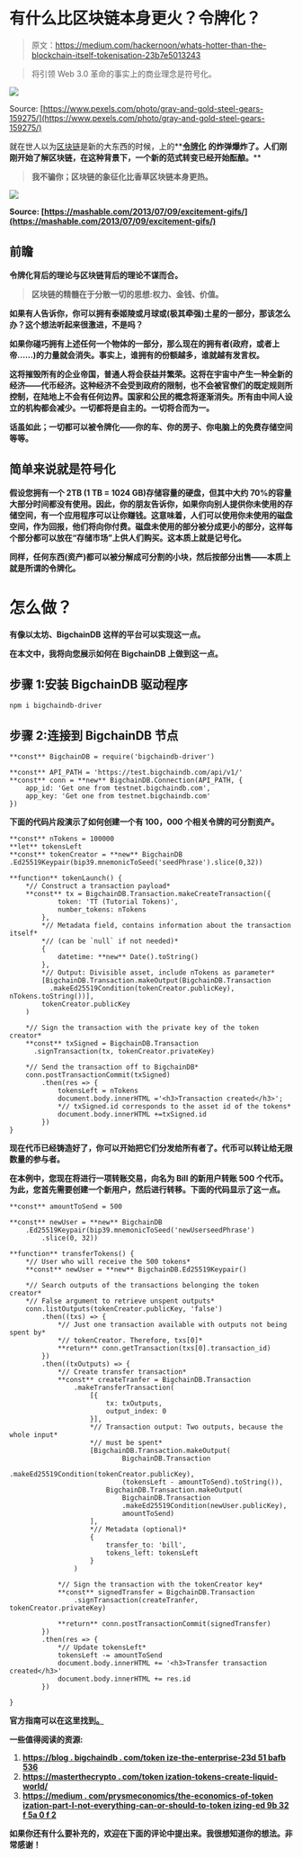 # 有什么比区块链本身更火？令牌化？

> 原文：<https://medium.com/hackernoon/whats-hotter-than-the-blockchain-itself-tokenisation-23b7e5013243>

> 将引领 Web 3.0 革命的事实上的商业理念是符号化。

![](img/8b4b9c5fc62d5c3949b99a3e33cd67b6.png)

Source: [https://www.pexels.com/photo/gray-and-gold-steel-gears-159275/](https://www.pexels.com/photo/gray-and-gold-steel-gears-159275/)

就在世人以为[区块链](https://hackernoon.com/tagged/blockchain)是新的大东西的时候，上的**[**令牌化**](https://hackernoon.com/tagged/tokenisation) **的炸弹爆炸了。人们刚刚开始了解区块链，在这种背景下，一个新的范式转变已经开始酝酿。****

> ****我不骗你；区块链的象征化比香草区块链本身更热。****

**![](img/a04ddfdb75c0deabfc84fdbb7d8c4a62.png)**

**Source: [https://mashable.com/2013/07/09/excitement-gifs/](https://mashable.com/2013/07/09/excitement-gifs/)**

## **前瞻**

**令牌化背后的理论与区块链背后的理论不谋而合。**

> **区块链的精髓在于分散一切的思想:权力、金钱、价值。**

**如果有人告诉你，你可以拥有泰姬陵或月球或(极其牵强)土星的一部分，那该怎么办？这个想法听起来很激进，不是吗？**

**如果你碰巧拥有上述任何一个物体的一部分，那么现在的拥有者(政府，或者上帝……)的力量就会消失。事实上，谁拥有的份额越多，谁就越有发言权。**

**这将摧毁所有的企业帝国，普通人将会获益并繁荣。这将在宇宙中产生一种全新的经济——代币经济。这种经济不会受到政府的限制，也不会被官僚们的既定规则所控制，在陆地上不会有任何边界。国家和公民的概念将逐渐消失。所有由中间人设立的机构都会减少。一切都将是自主的。一切将合而为一。**

**话虽如此；一切都可以被令牌化——你的车、你的房子、你电脑上的免费存储空间等等。**

## **简单来说就是符号化**

**假设您拥有一个 2TB (1 TB = 1024 GB)存储容量的硬盘，但其中大约 70%的容量大部分时间都没有使用。因此，你的朋友告诉你，如果你向别人提供你未使用的存储空间，有一个应用程序可以让你赚钱。这意味着，人们可以使用你未使用的磁盘空间，作为回报，他们将向你付费。磁盘未使用的部分被分成更小的部分，这样每个部分都可以放在“存储市场”上供人们购买。这本质上就是记号化。**

**同样，任何东西(资产)都可以被分解成可分割的小块，然后按部分出售——本质上就是所谓的令牌化。**

# **怎么做？**

**有像以太坊、BigchainDB 这样的平台可以实现这一点。**

**在本文中，我将向您展示如何在 BigchainDB 上做到这一点。**

## **步骤 1:安装 BigchainDB 驱动程序**

```
npm i bigchaindb-driver
```

## **步骤 2:连接到 BigchainDB 节点**

```
**const** BigchainDB = require('bigchaindb-driver')

**const** API_PATH = 'https://test.bigchaindb.com/api/v1/'
**const** conn = **new** BigchainDB.Connection(API_PATH, {
    app_id: 'Get one from testnet.bigchaindb.com',
    app_key: 'Get one from testnet.bigchaindb.com'
})
```

**下面的代码片段演示了如何创建一个有 100，000 个相关令牌的可分割资产。**

```
**const** nTokens = 100000
**let** tokensLeft
**const** tokenCreator = **new** BigchainDB
.Ed25519Keypair(bip39.mnemonicToSeed('seedPhrase').slice(0,32))

**function** tokenLaunch() {
    *// Construct a transaction payload*
    **const** tx = BigchainDB.Transaction.makeCreateTransaction({
            token: 'TT (Tutorial Tokens)',
            number_tokens: nTokens
        },
        *// Metadata field, contains information about the transaction itself*
        *// (can be `null` if not needed)*
        {
            datetime: **new** Date().toString()
        },
        *// Output: Divisible asset, include nTokens as parameter*
        [BigchainDB.Transaction.makeOutput(BigchainDB.Transaction
          .makeEd25519Condition(tokenCreator.publicKey), nTokens.toString())],
        tokenCreator.publicKey
    )

    *// Sign the transaction with the private key of the token creator*
    **const** txSigned = BigchainDB.Transaction
      .signTransaction(tx, tokenCreator.privateKey)

    *// Send the transaction off to BigchainDB*
    conn.postTransactionCommit(txSigned)
        .then(res => {
            tokensLeft = nTokens
            document.body.innerHTML ='<h3>Transaction created</h3>';
            *// txSigned.id corresponds to the asset id of the tokens*
            document.body.innerHTML +=txSigned.id
        })
}
```

**现在代币已经铸造好了，你可以开始把它们分发给所有者了。代币可以转让给无限数量的参与者。**

**在本例中，您现在将进行一项转账交易，向名为 Bill 的新用户转账 500 个代币。为此，您首先需要创建一个新用户，然后进行转移。下面的代码显示了这一点。**

```
**const** amountToSend = 500

**const** newUser = **new** BigchainDB
    .Ed25519Keypair(bip39.mnemonicToSeed('newUserseedPhrase')
        .slice(0, 32))

**function** transferTokens() {
    *// User who will receive the 500 tokens*
    **const** newUser = **new** BigchainDB.Ed25519Keypair()

    *// Search outputs of the transactions belonging the token creator*
    *// False argument to retrieve unspent outputs*
    conn.listOutputs(tokenCreator.publicKey, 'false')
        .then((txs) => {
            *// Just one transaction available with outputs not being spent by*
            *// tokenCreator. Therefore, txs[0]*
            **return** conn.getTransaction(txs[0].transaction_id)
        })
        .then((txOutputs) => {
            *// Create transfer transaction*
            **const** createTranfer = BigchainDB.Transaction
                .makeTransferTransaction(
                    [{
                        tx: txOutputs,
                        output_index: 0
                    }],
                    *// Transaction output: Two outputs, because the whole input*
                    *// must be spent*
                    [BigchainDB.Transaction.makeOutput(
                            BigchainDB.Transaction
                            .makeEd25519Condition(tokenCreator.publicKey),
                            (tokensLeft - amountToSend).toString()),
                        BigchainDB.Transaction.makeOutput(
                            BigchainDB.Transaction
                            .makeEd25519Condition(newUser.publicKey),
                            amountToSend)
                    ],
                    *// Metadata (optional)*
                    {
                        transfer_to: 'bill',
                        tokens_left: tokensLeft
                    }
                )

            *// Sign the transaction with the tokenCreator key*
            **const** signedTransfer = BigchainDB.Transaction
                .signTransaction(createTranfer, tokenCreator.privateKey)

            **return** conn.postTransactionCommit(signedTransfer)
        })
        .then(res => {
            *// Update tokensLeft*
            tokensLeft -= amountToSend
            document.body.innerHTML += '<h3>Transfer transaction created</h3>'
            document.body.innerHTML += res.id
        })

}
```

**官方指南可以在这里找到[。](https://www.bigchaindb.com/developers/guide/tutorial-token-launch/)**

**一些值得阅读的资源:**

1.  **[https://blog . bigchaindb . com/token ize-the-enterprise-23d 51 bafb 536](https://blog.bigchaindb.com/tokenize-the-enterprise-23d51bafb536)**
2.  **[https://masterthecrypto . com/token ization-tokens-create-liquid-world/](https://masterthecrypto.com/tokenization-tokens-create-liquid-world/)**
3.  **[https://medium . com/prysmeconomics/the-economics-of-token ization-part-I-not-everything-can-or-should-to-token izing-ed 9b 32 f 5a 0 f 2](/prysmeconomics/the-economics-of-tokenization-part-i-not-everything-can-or-should-be-tokenized-ed9b32f5a0f2)**

**如果你还有什么要补充的，欢迎在下面的评论中提出来。我很想知道你的想法。非常感谢！**